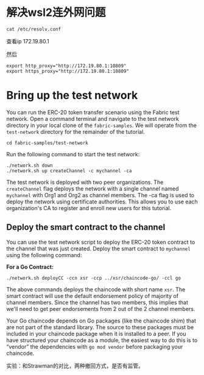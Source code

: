 # 解决wsl2连外网问题

```
cat /etc/resolv.conf
```

查看ip 172.19.80.1

然后

```
export http_proxy="http://172.19.80.1:10809"
export https_proxy="http://172.19.80.1:10809"
```



# Bring up the test network



You can run the ERC-20 token transfer scenario using the Fabric test network. Open a command terminal and navigate to the test network directory in your local clone of the `fabric-samples`. We will operate from the `test-network` directory for the remainder of the tutorial.

```
cd fabric-samples/test-network
```



Run the following command to start the test network:

```
./network.sh down
./network.sh up createChannel -c mychannel -ca
```



The test network is deployed with two peer organizations. The `createChannel` flag deploys the network with a single channel named `mychannel` with Org1 and Org2 as channel members. The -ca flag is used to deploy the network using certificate authorities. This allows you to use each organization's CA to register and enroll new users for this tutorial.



## Deploy the smart contract to the channel



You can use the test network script to deploy the ERC-20 token contract to the channel that was just created. Deploy the smart contract to `mychannel` using the following command:

**For a Go Contract:**

```
./network.sh deployCC -ccn xsr -ccp ../xsr/chaincode-go/ -ccl go
```

 The above commands deploys the chaincode with short name `xsr`. The smart contract will use the default endorsement policy of majority of channel members. Since the channel has two members, this implies that we'll need to get peer endorsements from 2 out of the 2 channel members. 



Your Go chaincode depends on Go packages (like the chaincode shim) that are not part of the standard library. The source to these packages must be included in your chaincode package when it is installed to a peer. If you have structured your chaincode as a module, the easiest way to do this is to “vendor” the dependencies with `go mod vendor` before packaging your chaincode. 


实验：和Strawman的对比，两种撤回方式，是否有监管。
